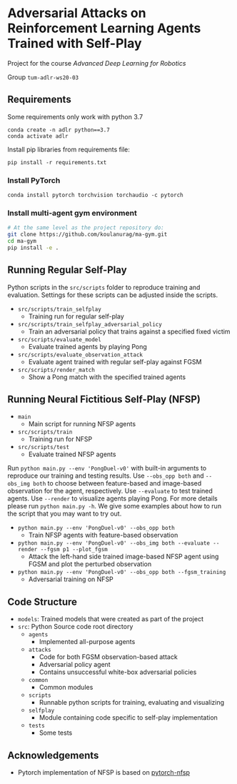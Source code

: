 # Adversarial Attacks on Reinforcement Learning Agents Trained with Self-Play

Project for the course *Advanced Deep Learning for Robotics*

Group `tum-adlr-ws20-03`

## Requirements

Some requirements only work with python 3.7

```
conda create -n adlr python==3.7
conda activate adlr
```

Install pip libraries from requirements file:

```
pip install -r requirements.txt
```

### Install PyTorch

```
conda install pytorch torchvision torchaudio -c pytorch
```


### Install multi-agent gym environment

``` bash
# At the same level as the project repository do:
git clone https://github.com/koulanurag/ma-gym.git
cd ma-gym
pip install -e .
```

## Running Regular Self-Play

Python scripts in the `src/scripts` folder to reproduce training and evaluation.
Settings for these scripts can be adjusted inside the scripts.

- `src/scripts/train_selfplay`
    - Training run for regular self-play
- `src/scripts/train_selfplay_adversarial_policy`
    - Train an adversarial policy that trains against a specified fixed victim
- `src/scripts/evaluate_model`
    - Evaluate trained agents by playing Pong
- `src/scripts/evaluate_observation_attack`
    - Evaluate agent trained with regular self-play against FGSM
- `src/scripts/render_match`
    - Show a Pong match with the specified trained agents
    

## Running Neural Fictitious Self-Play (NFSP)

- `main`
    - Main script for running NFSP agents
- `src/scripts/train`
    - Training run for NFSP
- `src/scripts/test`
    - Evaluate trained NFSP agents

Run `python main.py --env 'PongDuel-v0'` with built-in arguments to reproduce our training and testing results. Use `--obs_opp both` and `--obs_img both` to choose between feature-based and image-based observation for the agent, respectively. Use `--evaluate` to test trained agents. Use `--render` to visualize agents playing Pong. For more details please run `python main.py -h`. We give some examples about how to run the script that you may want to try out.
 
- `python main.py --env 'PongDuel-v0' --obs_opp both` 
    - Train NFSP agents with feature-based observation
- `python main.py --env 'PongDuel-v0' --obs_img both --evaluate --render --fgsm p1 --plot_fgsm`
    - Attack the left-hand side trained image-based NFSP agent using FGSM and plot the perturbed observation
- `python main.py --env 'PongDuel-v0' --obs_opp both --fgsm_training`
    - Adversarial training on NFSP

## Code Structure

- `models`: Trained models that were created as part of the project
- `src`: Python Source code root directory
    - `agents`
        - Implemented all-purpose agents
    - `attacks`
        - Code for both FGSM observation-based attack
        - Adversarial policy agent
        - Contains unsuccessful white-box adversarial policies
    - `common`
        - Common modules
    - `scripts`
        - Runnable python scripts for training, evaluating and visualizing
    - `selfplay`
        - Module containing code specific to self-play implementation
    - `tests`
        - Some tests

## Acknowledgements

- Pytorch implementation of NFSP is based on [pytorch-nfsp](https://github.com/younggyoseo/pytorch-nfsp) 

